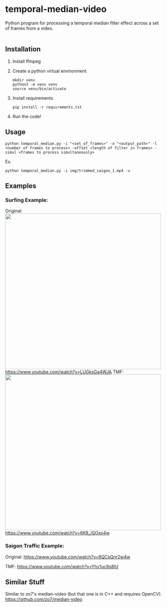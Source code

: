 # temporal-median-video

Python program for processing a temporal median filter effect across a set of frames from a video. 
<br><br>

## Installation
1. Install ffmpeg
2. Create a python virtual environment
    ```
    mkdir venv
    python3 -m venv venv
    source venv/bin/activate
    ```

3. Install requirements
    ```
    pip install -r requirements.txt
    ```

4. Run the code!


## Usage
```
python temporal_median.py -i "<set_of_frames>" -o "<output_path>" -l <number of frames to process> -offset <length of filter in frames> -simul <frames to process simultaneously>
```

Ex.
```
python temporal_median.py -i img/trimmed_saigon_1.mp4 -v
```


## Examples
### Surfing Example:

Original:
[<img src="img/gopro_surf_trim.gif" width="500px"/>](https://www.youtube.com/watch?v=LUGksGa4WJA)<br>
https://www.youtube.com/watch?v=LUGksGa4WJA
TMF:
[<img src="img/gopro_surf_tmf.gif" width="500px"/>](https://www.youtube.com/watch?v=6K8_iQOxo4w)<br>
https://www.youtube.com/watch?v=6K8_iQOxo4w

### Saigon Traffic Example:

Original: https://www.youtube.com/watch?v=8QCsQnr2w4w

TMF: https://www.youtube.com/watch?v=Yhy1uc9s8IU



## Similar Stuff
Similar to zo7's median-video (but that one is in C++ and requires OpenCV). 
https://github.com/zo7/median-video

